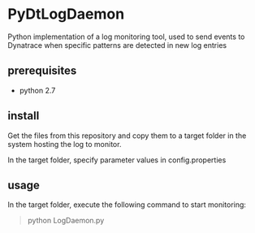 # PyDtLogDaemon
Python implementation of a log monitoring tool, used to send events to Dynatrace when specific patterns are detected in new log entries

## prerequisites
- python 2.7

## install
Get the files from this repository and copy them to a target folder in the system hosting the log to monitor.

In the target folder, specify parameter values in config.properties

## usage
In the target folder, execute the following command to start monitoring:

>    python LogDaemon.py

